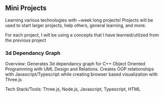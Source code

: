 ## Mini Projects
Learning various technologies with ~week long projects! Projects will be used to start larger projects, help others, general learning, and more. 

For each project, I will be using a concepts that I have learned/utilized from the previous project

### 3d Dependancy Graph
Overview: Generates 3d dependancy graph for C++ Object Oriented Programming with UML Design and Relations. Creates OOP relationships with Javascript/Typescript while creating browser based visualization with Three.js

Tech Stack/Tools: Three.js, Node.js, Javascript, Typescript, HTML
